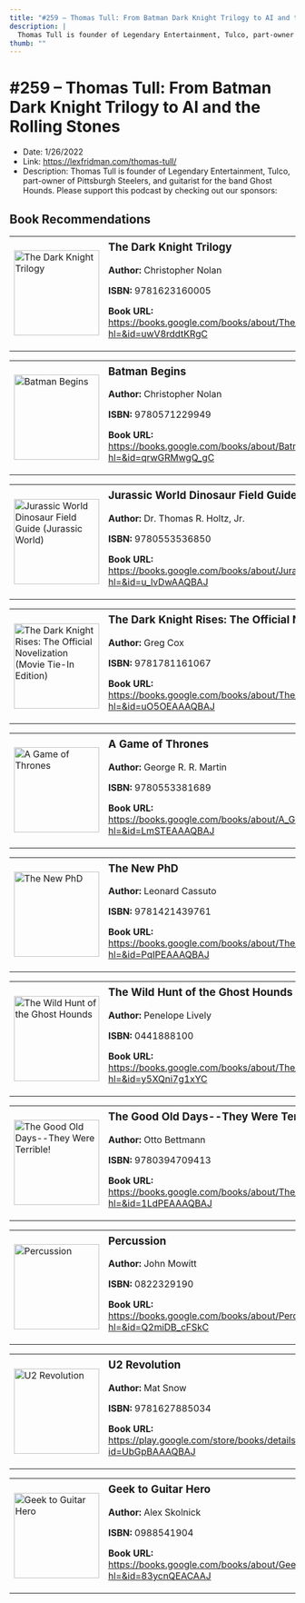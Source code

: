 ```yaml
---
title: "#259 – Thomas Tull: From Batman Dark Knight Trilogy to AI and the Rolling Stones"
description: |
  Thomas Tull is founder of Legendary Entertainment, Tulco, part-owner of Pittsburgh Steelers, and guitarist for the band Ghost Hounds. Please support this podcast by checking out our sponsors:"
thumb: ""
---
```


# #259 – Thomas Tull: From Batman Dark Knight Trilogy to AI and the Rolling Stones

  - Date: 1/26/2022
  - Link: https://lexfridman.com/thomas-tull/
  - Description: Thomas Tull is founder of Legendary Entertainment, Tulco, part-owner of Pittsburgh Steelers, and guitarist for the band Ghost Hounds. Please support this podcast by checking out our sponsors:

## Book Recommendations

<table style="border: none;"><tr style="border: none;"><td style="border: none;"><img src="https://books.google.com/books/content?id=uwV8rddtKRgC&printsec=frontcover&img=1&zoom=1&edge=curl&source=gbs_api" alt="The Dark Knight Trilogy" width="150" style="vertical-align: top;"></td><td style="border: none; vertical-align: top;"><h3 style='margin-top: 5'>The Dark Knight Trilogy</h3><p><strong>Author:</strong> Christopher Nolan</p><p><strong>ISBN:</strong> 9781623160005</p><p><strong>Book URL:</strong> <a href="https://books.google.com/books/about/The_Dark_Knight_Trilogy.html?hl=&id=uwV8rddtKRgC">https://books.google.com/books/about/The_Dark_Knight_Trilogy.html?hl=&id=uwV8rddtKRgC</a></p></td></tr></table>
<table style="border: none;"><tr style="border: none;"><td style="border: none;"><img src="https://books.google.com/books/content?id=qrwGRMwgQ_gC&printsec=frontcover&img=1&zoom=1&edge=curl&source=gbs_api" alt="Batman Begins" width="150" style="vertical-align: top;"></td><td style="border: none; vertical-align: top;"><h3 style='margin-top: 5'>Batman Begins</h3><p><strong>Author:</strong> Christopher Nolan</p><p><strong>ISBN:</strong> 9780571229949</p><p><strong>Book URL:</strong> <a href="https://books.google.com/books/about/Batman_Begins.html?hl=&id=qrwGRMwgQ_gC">https://books.google.com/books/about/Batman_Begins.html?hl=&id=qrwGRMwgQ_gC</a></p></td></tr></table>
<table style="border: none;"><tr style="border: none;"><td style="border: none;"><img src="https://books.google.com/books/content?id=u_lvDwAAQBAJ&printsec=frontcover&img=1&zoom=1&edge=curl&source=gbs_api" alt="Jurassic World Dinosaur Field Guide (Jurassic World)" width="150" style="vertical-align: top;"></td><td style="border: none; vertical-align: top;"><h3 style='margin-top: 5'>Jurassic World Dinosaur Field Guide (Jurassic World)</h3><p><strong>Author:</strong> Dr. Thomas R. Holtz, Jr.</p><p><strong>ISBN:</strong> 9780553536850</p><p><strong>Book URL:</strong> <a href="https://books.google.com/books/about/Jurassic_World_Dinosaur_Field_Guide_Jura.html?hl=&id=u_lvDwAAQBAJ">https://books.google.com/books/about/Jurassic_World_Dinosaur_Field_Guide_Jura.html?hl=&id=u_lvDwAAQBAJ</a></p></td></tr></table>
<table style="border: none;"><tr style="border: none;"><td style="border: none;"><img src="https://books.google.com/books/content?id=uO5OEAAAQBAJ&printsec=frontcover&img=1&zoom=1&source=gbs_api" alt="The Dark Knight Rises: The Official Novelization (Movie Tie-In Edition)" width="150" style="vertical-align: top;"></td><td style="border: none; vertical-align: top;"><h3 style='margin-top: 5'>The Dark Knight Rises: The Official Novelization (Movie Tie-In Edition)</h3><p><strong>Author:</strong> Greg Cox</p><p><strong>ISBN:</strong> 9781781161067</p><p><strong>Book URL:</strong> <a href="https://books.google.com/books/about/The_Dark_Knight_Rises_The_Official_Novel.html?hl=&id=uO5OEAAAQBAJ">https://books.google.com/books/about/The_Dark_Knight_Rises_The_Official_Novel.html?hl=&id=uO5OEAAAQBAJ</a></p></td></tr></table>
<table style="border: none;"><tr style="border: none;"><td style="border: none;"><img src="https://books.google.com/books/content?id=LmSTEAAAQBAJ&printsec=frontcover&img=1&zoom=1&source=gbs_api" alt="A Game of Thrones" width="150" style="vertical-align: top;"></td><td style="border: none; vertical-align: top;"><h3 style='margin-top: 5'>A Game of Thrones</h3><p><strong>Author:</strong> George R. R. Martin</p><p><strong>ISBN:</strong> 9780553381689</p><p><strong>Book URL:</strong> <a href="https://books.google.com/books/about/A_Game_of_Thrones.html?hl=&id=LmSTEAAAQBAJ">https://books.google.com/books/about/A_Game_of_Thrones.html?hl=&id=LmSTEAAAQBAJ</a></p></td></tr></table>
<table style="border: none;"><tr style="border: none;"><td style="border: none;"><img src="https://books.google.com/books/content?id=PqIPEAAAQBAJ&printsec=frontcover&img=1&zoom=1&edge=curl&source=gbs_api" alt="The New PhD" width="150" style="vertical-align: top;"></td><td style="border: none; vertical-align: top;"><h3 style='margin-top: 5'>The New PhD</h3><p><strong>Author:</strong> Leonard Cassuto</p><p><strong>ISBN:</strong> 9781421439761</p><p><strong>Book URL:</strong> <a href="https://books.google.com/books/about/The_New_PhD.html?hl=&id=PqIPEAAAQBAJ">https://books.google.com/books/about/The_New_PhD.html?hl=&id=PqIPEAAAQBAJ</a></p></td></tr></table>
<table style="border: none;"><tr style="border: none;"><td style="border: none;"><img src="https://books.google.com/books/content?id=y5XQni7g1xYC&printsec=frontcover&img=1&zoom=1&source=gbs_api" alt="The Wild Hunt of the Ghost Hounds" width="150" style="vertical-align: top;"></td><td style="border: none; vertical-align: top;"><h3 style='margin-top: 5'>The Wild Hunt of the Ghost Hounds</h3><p><strong>Author:</strong> Penelope Lively</p><p><strong>ISBN:</strong> 0441888100</p><p><strong>Book URL:</strong> <a href="https://books.google.com/books/about/The_Wild_Hunt_of_the_Ghost_Hounds.html?hl=&id=y5XQni7g1xYC">https://books.google.com/books/about/The_Wild_Hunt_of_the_Ghost_Hounds.html?hl=&id=y5XQni7g1xYC</a></p></td></tr></table>
<table style="border: none;"><tr style="border: none;"><td style="border: none;"><img src="https://books.google.com/books/content?id=1LdPEAAAQBAJ&printsec=frontcover&img=1&zoom=1&source=gbs_api" alt="The Good Old Days--They Were Terrible!" width="150" style="vertical-align: top;"></td><td style="border: none; vertical-align: top;"><h3 style='margin-top: 5'>The Good Old Days--They Were Terrible!</h3><p><strong>Author:</strong> Otto Bettmann</p><p><strong>ISBN:</strong> 9780394709413</p><p><strong>Book URL:</strong> <a href="https://books.google.com/books/about/The_Good_Old_Days_They_Were_Terrible.html?hl=&id=1LdPEAAAQBAJ">https://books.google.com/books/about/The_Good_Old_Days_They_Were_Terrible.html?hl=&id=1LdPEAAAQBAJ</a></p></td></tr></table>
<table style="border: none;"><tr style="border: none;"><td style="border: none;"><img src="https://books.google.com/books/content?id=Q2miDB_cFSkC&printsec=frontcover&img=1&zoom=1&edge=curl&source=gbs_api" alt="Percussion" width="150" style="vertical-align: top;"></td><td style="border: none; vertical-align: top;"><h3 style='margin-top: 5'>Percussion</h3><p><strong>Author:</strong> John Mowitt</p><p><strong>ISBN:</strong> 0822329190</p><p><strong>Book URL:</strong> <a href="https://books.google.com/books/about/Percussion.html?hl=&id=Q2miDB_cFSkC">https://books.google.com/books/about/Percussion.html?hl=&id=Q2miDB_cFSkC</a></p></td></tr></table>
<table style="border: none;"><tr style="border: none;"><td style="border: none;"><img src="https://books.google.com/books/content?id=UbGpBAAAQBAJ&printsec=frontcover&img=1&zoom=1&edge=curl&source=gbs_api" alt="U2 Revolution" width="150" style="vertical-align: top;"></td><td style="border: none; vertical-align: top;"><h3 style='margin-top: 5'>U2 Revolution</h3><p><strong>Author:</strong> Mat Snow</p><p><strong>ISBN:</strong> 9781627885034</p><p><strong>Book URL:</strong> <a href="https://play.google.com/store/books/details?id=UbGpBAAAQBAJ">https://play.google.com/store/books/details?id=UbGpBAAAQBAJ</a></p></td></tr></table>
<table style="border: none;"><tr style="border: none;"><td style="border: none;"><img src="https://books.google.com/books/content?id=83ycnQEACAAJ&printsec=frontcover&img=1&zoom=1&source=gbs_api" alt="Geek to Guitar Hero" width="150" style="vertical-align: top;"></td><td style="border: none; vertical-align: top;"><h3 style='margin-top: 5'>Geek to Guitar Hero</h3><p><strong>Author:</strong> Alex Skolnick</p><p><strong>ISBN:</strong> 0988541904</p><p><strong>Book URL:</strong> <a href="https://books.google.com/books/about/Geek_to_Guitar_Hero.html?hl=&id=83ycnQEACAAJ">https://books.google.com/books/about/Geek_to_Guitar_Hero.html?hl=&id=83ycnQEACAAJ</a></p></td></tr></table>
